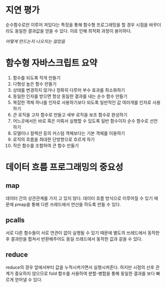 # 지연 평가
순수함수로만 이루어 져있다는 특징을 통해 함수형 프로그래밍을 할 경우 시점을 바꾸더라도 동일한 결과값을 얻을 수 있다. 이로 인해 최적화 과정이 용이하다.

*어떻게 만드는지 나오지는 않았음*

# 함수형 자바스크립트 요약
1. 함수를 되도록 작게 만들기
2. 다형성 높은 함수 만들기
3. 상태를 변경하지 않거나 정확히 다루어 부수 효과를 최소화하기
4. 동일한 인자를 받으면 항상 동일한 결과를 내는 순수 함수 만들기
5. 복잡한 객체 하나를 인자로 사용하기보다 되도록 일반적인 값 여러개를 인자로 사용하기
6. 큰 로직을 고차 함수로 만들고 세부 로직을 보조 함수로 완성하기
7. 어느곳에서든 바로 혹은 미뤄서 실행할 수 있도록 일반 함수이자 순수 함수로 선언하기
8. 모델이나 컬렉션 등의 커스텀 객체보다는 기본 객체를 이용하기
9. 로직의 흐름을 최대한 단방향으로 흐르게 하기
10. 작은 함수를 조합하여 큰 함수 만들기

# 데이터 흐름 프로그래밍의 중요성
## map
데이터 간의 상관관계를 가지 고 있지 않다.
데이터 흐름 방식으로 이루어질 수 있기 때문에
pmap을 통해 다른 쓰레드에서 연산을 하도록 만들 수 있다.
## pcalls
서로 다른 함수들이 서로 연관이 없이 실행될 수 있기 때문에 별도의 쓰레드에서 동작한 후 결과만을 합쳐서 반환해주어도 동일 쓰레드에서 동작한 값과 같을 수 있다.
## reduce
reduce의 경우 앞에서부터 값을 누적시켜가면서 실행시켜준다. 하지만 시점의 선후 관계가 중요하지 않으므로 fold 함수를 사용하여 분할-병합을 통해 동일한 결과를 보다 빠르게 얻어낼 수 있다.